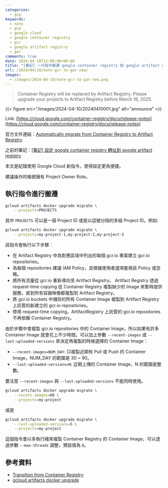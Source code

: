 ```yaml
---
categories:
  - gcp
keywords:
  - note
  - gcp
  - google cloud
  - google container registry
  - gcr
  - google artifact registry
  - gar
comments: true
date: 2024-04-10T12:00:00+08:00
title: "[筆記] 一行指令搬遷 google container registry 到 google artifact registry"
url: /2024/04/10/note-gcr-to-gar-new/
images:
  - /images/2024-04-10/note-gcr-to-gar-new.png
---
```


> Container Registry will be replaced by Artifact Registry. Please upgrade your projects to Artifact Registry before March 18, 2025.

{{< figure src="/images/2024-04-10/20240410001.jpg" alt="announce" >}}

Link: [https://cloud.google.com/container-registry/docs/release-notes](https://cloud.google.com/container-registry/docs/release-notes)

官方文件連結：[Automatically migrate from Container Registry to Artifact Registry](https://cloud.google.com/artifact-registry/docs/transition/auto-migrate-gcr-ar)

之前的筆記：[[筆記] 設定 google container registry 轉址到 google artifact registry](/2024/10/29/note-gcr-to-gar/)

本文是紀錄使用 Google Cloud 新指令，使得設定更為便捷。

建議操作的帳號擁有 Project Owner Role。

## 執行指令進行搬遷

```bash
gcloud artifacts docker upgrade migrate \
    --projects=PROJECTS
```

其中 `PROJECTS` 可以是一個 Project ID 或是以逗號分隔的多組 Project ID。例如:

```bash
gcloud artifacts docker upgrade migrate \
    --projects=my-project-1,my-project-2,my-project-3
```

該指令會執行以下步驟：
- 在 Artifact Registry 中為對應區域中列出的每個 gcr.io 專案建立 gcr.io repositories。
- 為每個 repositories 建議 IAM Policy，並根據使用者選項套用該 Policy 或忽略。
- 將所有流量從 gcr.io 重新導向至 Artifact Registry。 Artifact Registry 透過 request-time copying 從 Container Registry 複製缺少的 Image 來暫時提供服務，直到所有容器映像都複製到 Artifact Registry。
- 將 gcr.io buckets 中儲存的所有 Container Image 複製到 Artifact Registry 上託管的新建立的 gcr.io repositories。
- 停用 request-time copying。ArtifactRegistry 上託管的 gcr.io repositories 不再依賴 Container Registry。

由於步驟中會複製 gcr.io repositories 中的 Container Image，所以如果有許多 Container Image 就會花上不少時間。可以加上參數 `--recent-images` 或 `--last-uploaded-versions` 來決定再複製的時候選擇的 Container Image：
- `--recent-images=NUM_DAY`: 只複製近期有 Pull 或 Push 的 Container Image，NUM_DAY 的範圍是 30 ~ 90。
- `--last-uploaded-versions=N`: 近期上傳的 Container Image，N 的範圍是整數。

要注意 `--recent-images` 與 `--last-uploaded-versions` 不能同時使用。

```bash
gcloud artifacts docker upgrade migrate \
    --recent-images=60 \
    --projects=my-project
```

或是

```bash
gcloud artifacts docker upgrade migrate \
    --last-uploaded-versions=5 \
    --projects=my-project
```

這個指令會以多執行緒來複製 Container Registry 的 Container Image，可以透過參數 `--max-threads` 調整，預設值為 `8`。

## 參考資料
- [Transition from Container Registry](https://cloud.google.com/artifact-registry/docs/transition/transition-from-gcr)
- [gcloud artifacts docker upgrade](https://cloud.google.com/sdk/gcloud/reference/artifacts/docker/upgrade)
